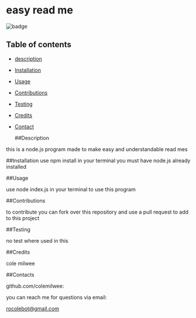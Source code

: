 # easy read me

![badge](https://img.shields.io/badge/license-MIT-brightgreen)

  ## Table of contents

* [description](#Description)
* [Installation](#Installation)
* [Usage](#Usage)
* [Contributions](#contributions)
* [Testing](#Testing)
* [Credits](#Credits) 
* [Contact](#Contacts)

 
  ##Description

this is a node.js program made to make easy and understandable read mes


  ##Installation
use npm install in your terminal you must have node.js already installed

  ##Usage

use node index.js in your terminal to use this program

  ##Contributions

to contribute you can fork over this repository and use a pull request to add to this project

  ##Testing

no test where used in this

  ##Credits

cole milwee

  ##Contacts

github.com/colemilwee:

  you can reach me for questions via email: 

rocolebot@gmail.com

